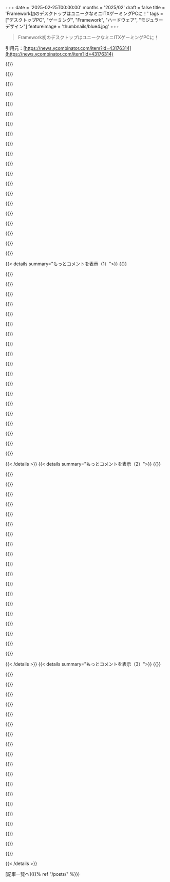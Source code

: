 +++
date = '2025-02-25T00:00:00'
months = '2025/02'
draft = false
title = 'Framework初のデスクトップはユニークなミニITXゲーミングPCに！'
tags = ["デスクトップPC", "ゲーミング", "Framework", "ハードウェア", "モジュラーデザイン"]
featureimage = 'thumbnails/blue4.jpg'
+++

> Framework初のデスクトップはユニークなミニITXゲーミングPCに！

引用元：[https://news.ycombinator.com/item?id=43176314](https://news.ycombinator.com/item?id=43176314)

{{<matomeQuote body="他にもFrameworkからの発表があったんだ。新しい12インチのラップトップは360度回転するヒンジがあってタブレットモードもできるらしいよ。まだ価格は発表されてないけど、学生向けみたい。<br>あと、Framework 13モデルのメインボードのアップグレードオプションも出たみたい。" userName="coldpie" createdAt="2025-02-25T20:07:33" color="#ff5733">}}

{{<matomeQuote body="＞”最初のFramework Laptop 12のマザーボードはIntelの第13世代Core i3とi5プロセッサを使用する”<br>俺はAMDバージョンもすぐ出てほしいな、iGPU付きで。Librebootもあったら最高のポータブルラップトップになるし、ようやくX220Tを代替えできる。" userName="forevernoob" createdAt="2025-02-25T21:31:03" color="#785bff">}}

{{<matomeQuote body="オープンソースやいじるのは好きだけど、BIOSやEFIの設定以上のことをする必要性は感じたことがないんだ。サポートが悪い小さいSBCで痛い目に遭ったけど、ラップトップやデスクトップでは制限を感じたことはない。みんなが自分のPCにlibrebootするのを楽しんでいるのは、何か得られるものがあるの？それともただのオタクのプライド？" userName="MisterKent" createdAt="2025-02-26T06:02:18" color="">}}

{{<matomeQuote body="なんでAMDを選ぶの？価格や熱、ファンの音とか？" userName="brunoqc" createdAt="2025-02-25T21:51:52" color="">}}

{{<matomeQuote body="FrameworkはAMD 7040シリーズと第13世代Core iシリーズを一緒に出したんだよ。同じく13世代のIntelはバッテリー性能や熱の問題がひどかった。全USB-CポートはThunderboltポートだったけど、AMDは性能対電力の比率は良いけど、ファームウェアのサポートがいまいちだった。<br>12インチはバッテリーが小さくなるなら、13世代のIntelのみだとバッテリー性能がまた悪化するか、制限される可能性があるね。" userName="starkparker" createdAt="2025-02-25T22:36:54" color="">}}

{{<matomeQuote body="他の人の経験はわからないけど、俺のIntel CPUのFrameworkは常にファンが回りっぱなしで、動いてない時でも音が大きい。スリープから全然起きないし、Windowsのドライバの問題みたいだ。空港でも、ふとした瞬間にバッグの中で熱くなってファンがうるさくなることがある。" userName="iamtheworstdev" createdAt="2025-02-25T23:12:45" color="">}}

{{<matomeQuote body="最近のラップトップはスリープからRAMに完全に保存できないことがあるんだ。これって変だけど、Linuxをインストールしたラップトップでもこの問題に直面した。ハードウェアの制約が原因だ。Microsoftが、スリープ中にこっそりOSアップデートをしようとしてるからね。" userName="WD-42" createdAt="2025-02-26T05:18:54" color="">}}

{{<matomeQuote body="ちなみに、飛行機でどうやってこれらのラップトップを運ぶんだ？規則では全ての無線機器はオフにしなきゃいけないんだが。" userName="pmontra" createdAt="2025-02-26T09:18:57" color="">}}

{{<matomeQuote body="ああ、デスクトップよりもそれの方がよっぽど興味深い！今13インチのFrameworkを使ってるけど、12インチの方が旅行用のラップトップとして超いい感じだな。タブレットモードにすれば、外出先で電子書籍リーダーとしても使えるかも。" userName="jzb" createdAt="2025-02-25T21:05:45" color="#785bff">}}

{{<matomeQuote body="デスクトップも面白いね、AMDが今度こそRocmを成功させたら。128GBのユニファイドメモリが1999ドルで、AMDのGPUがつくかも。" userName="sounds" createdAt="2025-02-25T21:28:44" color="">}}

{{<matomeQuote body="11インチのMacBook Airをすごく懐かしく思ってる。12インチのFramework Laptop、めっちゃ魅力的だね。" userName="roxolotl" createdAt="2025-02-25T20:18:09" color="">}}

{{<matomeQuote body="同じく！私も11インチのMacBook使ってるけど、これがバッグにちょうど入るからさ。" userName="scarlehoff" createdAt="2025-02-25T20:54:09" color="">}}

{{<matomeQuote body="FrameworkがIntelとAMDにこだわる理由がわからん。ARMノートPCが増えてるし、ファンなしでいけるのに。またファン付きのノートPCにアップグレードするのは考えちゃう。" userName="WhyNotHugo" createdAt="2025-02-25T21:53:13" color="#38d3d3">}}

{{<matomeQuote body="ARMエコシステムって超面倒くさいと思う。古いドライバやバイナリが多くて、デスクトップやノートPCに合うものが難しいんだよな。" userName="MadnessASAP" createdAt="2025-02-25T22:11:52" color="">}}

{{<matomeQuote body="Snapdragonはどうなん？MicrosoftがARMノートPCで使ってるし。" userName="pge" createdAt="2025-02-26T00:18:20" color="">}}

{{<matomeQuote body="ファンがいることに全然気にしてないみたい。フォーラムの雰囲気も、ファンを嫌がる人に厳しいし、そういうのほんと困る。Intelにもファンなしのチップなんてあるのにさ。" userName="saurik" createdAt="2025-02-25T22:30:05" color="#785bff">}}

{{<matomeQuote body="まさにゲームPCコミュニティと同じだね。”デシベルはベンチマークじゃない”って、友達が言ってた。ファンレスを求める人にはサイレントPCコミュニティに行ってほしい。変わったサブカルチャーがいっぱいあるし。" userName="kjs3" createdAt="2025-02-26T01:21:41" color="">}}

{{<matomeQuote body="＞“デシベルはベンチマークじゃない”って、何それ？ゲーマーって静音にお金かけるの好きじゃん。Noctuaや高級水冷システムが広まってるし。" userName="Mashimo" createdAt="2025-02-26T07:11:35" color="">}}

{{<matomeQuote body="わかる、RISC-Vベースのシステムが欲しいな。ARMのデメリットなしで性能も並ぶなら、3〜5年後にはFrameworkでも見られるようになるかも。" userName="technofiend" createdAt="2025-02-26T00:42:03" color="">}}

{{<matomeQuote body="彼らは小規模な会社だから、AMDやIntelに行くことで広いユーザーに届くんだよ。ARMのLinuxは成熟してるけど、WindowsのARMはまだまだだし。" userName="znpy" createdAt="2025-02-25T22:04:39" color="">}}

{{< details summary="もっとコメントを表示（1）">}}
{{<matomeQuote body="12インチのサイズで360度ヒンジを使えないかな？Lenovo Yogaのタブレットモードが好きだったから楽しみなんだよね。" userName="ortusdux" createdAt="2025-02-25T20:32:06" color="#38d3d3">}}

{{<matomeQuote body="コメントでも180度ヒンジって言ってたけど、リンク先のArs Technicaの記事によると、LenovoのYogaみたいに後ろに倒せるらしいね。写真じゃ分かりにくいけど、今日のライブ配信で見たよ。" userName="martey" createdAt="2025-02-25T20:38:04" color="">}}

{{<matomeQuote body="良いね！写真にその特徴が見られないのが不思議だよね。Lenovoの広告はタブレットモードを強調してたし。" userName="ortusdux" createdAt="2025-02-25T20:43:07" color="">}}

{{<matomeQuote body="CloudFlareの“待機時間”画面を見たのは初めてなんだけど、15分も待たされるなんて。" userName="mlhpdx" createdAt="2025-02-25T21:15:20" color="">}}

{{<matomeQuote body="新しいベースモデル13を予約したよ。Ryzenのバッテリー持ちが良いからFW13の61Whバッテリーも低負荷で頑張ってくれるといいな、特にLinuxの省電力モードで。" userName="cosmic_cheese" createdAt="2025-02-25T20:12:29" color="#ff5733">}}

{{<matomeQuote body="Frameworkに替えたいけど、今の地域には発送してないから困ってるんだ。7840UバージョンをUSへ旅行中に注文しようと思ってたけど、最新モデルは間に合わなさそうで残念。" userName="yonatan8070" createdAt="2025-02-25T20:28:11" color="">}}

{{<matomeQuote body="学生が学校のChromebookをどう扱うか見てきたから、そのIOモジュールはすぐに無くなったり壊れたりするだろうな。" userName="tencentshill" createdAt="2025-02-25T20:42:30" color="">}}

{{<matomeQuote body="まだハプティックトラックパッドがないね！" userName="65" createdAt="2025-02-25T21:16:39" color="">}}

{{<matomeQuote body="ハプティックトラックパッドの何が良いのか分からないな。最近のMacbookのトラックパッドを使ったけど、Frameworkの方がずっといいよ。ハプティックの振動はリアル感がなくて不満だし。" userName="yellowapple" createdAt="2025-02-25T21:39:37" color="#ff5733">}}

{{<matomeQuote body="ダイビングボードトラックパッドが何で良いのか？今まで使った非ハプティックトラックパッドはどれも力が要りすぎて、特に押す位置によっても操作しにくいんだ。" userName="65" createdAt="2025-02-26T00:55:01" color="">}}

{{<matomeQuote body="また1080pか…10年前にはもっと高いDPIのタブレット持ってたのに！" userName="AshamedCaptain" createdAt="2025-02-25T20:24:25" color="">}}

{{<matomeQuote body="コストのために選ばれたんだろうね。最近の安いラップトップも同じスペックの画面が多いし、Apple製で1080x1200以上の12インチ以上のものはほとんどないみたい。" userName="6SixTy" createdAt="2025-02-25T21:54:47" color="">}}

{{<matomeQuote body="1920x1200 / 16:10は12インチにはちょうどいいと思う。" userName="pcdoodle" createdAt="2025-02-25T20:34:09" color="">}}

{{<matomeQuote body="いや、それは違うって。6インチのスマホには完璧かもしれないけど、目指すべきはせめて倍のピクセル密度。2016年のタブレットなら2700x1800で12インチだったし、もっと高解像度のもたくさんある。1080pが完璧なら、どうしてAndroidやAppleのタブレットはもっと高解像度なんだろう？" userName="AshamedCaptain" createdAt="2025-02-25T21:07:13" color="#45d325">}}

{{<matomeQuote body="＞人間のハードウェアは進化してないから、解像度を上げても売りにはならないって考えられるようになったのかも。もしかしたらこの限界は20年前に達したのかもね。1920x1080のままなのは、メーカーが怠けてるわけじゃなくて、みんなそれで満足してるからかもしれない。" userName="kibwen" createdAt="2025-02-25T21:13:32" color="">}}

{{<matomeQuote body="これに対しての返事はあまりにもおかしい。誰かがこのハードウェアが10年前の同じサイズのものに劣ってるって文句言ったのに。" userName="AshamedCaptain" createdAt="2025-02-25T21:15:45" color="">}}

{{<matomeQuote body="それは違うよ。限界を見つけるのは常に過剰品質を求めてからの戻り道になる。技術的な進歩が解像度の向上に関わるならともかく、コスト削減に関わる進歩について考えるのを拒否しているみたいに聞こえる。" userName="kibwen" createdAt="2025-02-25T21:57:55" color="">}}

{{<matomeQuote body="むしろ、私が“進歩”を求めているのをまた誤解されているように思う。私はただ、10年前に提供されていたものをケチらずに欲しいと言ってるだけだよ。" userName="AshamedCaptain" createdAt="2025-02-25T22:18:22" color="">}}

{{<matomeQuote body="＞DPIが減少し始めたのはいつから？<br>パンデミック以来でしょ。今でも動いてるGalaxy S8があるけど、570ppiの密度で現代の電話を恥じさせる。" userName="Tade0" createdAt="2025-02-25T21:14:10" color="">}}

{{<matomeQuote body="でも、その大量のピクセルを描画するのはバッテリーを早く消耗させるから、1080pに抑えるのが実用的だったんだよね。" userName="Tijdreiziger" createdAt="2025-02-25T22:11:18" color="">}}


{{< /details >}}
{{< details summary="もっとコメントを表示（2）">}}
{{<matomeQuote body="Frameworkのブランドらしくない変な商品だね。Framework laptopの売りは修理できてアップグレードやモジュール化ができることだけど、デスクトップは元々モジュール式で、俺のPCもShip of Theseusみたいにどんどん変わったもんだ。Frameworkのデスクトップは悪くないけど、ブランドの意味が分からなくなった。まるでTeslaがディーゼル車を作ったみたいだ。" userName="GuB-42" createdAt="2025-02-25T21:25:14" color="">}}

{{<matomeQuote body="俺もそう思う。初期のFramework 13 11th gen intelを使ってて満足してるけど、キーボードが壊れて交換したり、スリープ中にバッテリーが早く減ったり、特定のUSB-Cポートを使わないと電源入らない状態になった。新しい会社だから問題が起きるのはわかるけど、デスクトップPCに力を入れるよりも初代のメインボードの問題を直してほしかった。" userName="simpaticoder" createdAt="2025-02-25T21:31:36" color="#ff5c5c">}}

{{<matomeQuote body="もし役に立つなら：俺のFrameworkもスリープ中にバッテリーが急激に減って、1時間で10%減ってたんだ。Samsung EVO NVMeを入れたら消費電力が高かったみたいで、WD Blueに替えたらスリープ中の減りがほとんどなくなったよ。" userName="spiffytech" createdAt="2025-02-26T12:29:38" color="">}}

{{<matomeQuote body="俺のはWD Blackが付いてたから期待できないけど、もしこのハードウェアを使い続けるなら考えてみるよ。" userName="simpaticoder" createdAt="2025-02-26T16:38:32" color="">}}

{{<matomeQuote body="ドライブを外してスリープさせて一日テストしてみるといいかもね。" userName="abracadaniel" createdAt="2025-02-26T20:33:10" color="">}}

{{<matomeQuote body="Linux使ってる？Frameworkにバグがあってスリープがうまくいかず、エネルギーを無駄にしてるって話を聞いた記憶がある。" userName="skeaker" createdAt="2025-02-26T21:03:08" color="">}}

{{<matomeQuote body="＞初代のメインボードの問題を直してほしいって思うのは当然だけど、株主には収益にならないからね。" userName="thefz" createdAt="2025-02-27T07:21:42" color="">}}

{{<matomeQuote body="俺もバッチ5の11th genでその問題に直面した。入ってた充電式CMOSバッテリーに問題があって、充電が切れると電源が入らなくなる。修理キットがあって、普通の電源システムに繋いで問題を防ぐやつだ。BIOSの更新が昨年6月にあったよ。" userName="rstat1" createdAt="2025-02-25T22:04:22" color="">}}

{{<matomeQuote body="＞充電式CMOSバッテリーに問題があるのは知ってるよ。サポートリクエストが1年無視されてるし、 solderingが必要な修理方法に不安がある。BIOSが更新されているって知らなかった。ありがとう！でも、最初の顧客にもっとサポートすべきだと思う。" userName="simpaticoder" createdAt="2025-02-25T22:15:46" color="">}}

{{<matomeQuote body=" solderingの修理をやったらちゃんと動いてるよ、参考になれば！彼らはアップデートを出すのが不安定だから、知らないのも無理ないよ。" userName="rstat1" createdAt="2025-02-26T21:16:56" color="">}}

{{<matomeQuote body="同じメール来たけど、明らかな設計ミスは無償で直すべきだよね。Batch 4のFW13も修理が多くて、これは未完成品みたいだなと思ってる。ただ、自分で直せるのは面白いから、MシリーズのMacではこうはいかないし、その点はありがたいと思ってる。" userName="rstat1" createdAt="2025-03-01T05:15:54" color="">}}

{{<matomeQuote body="パソコン寿命中にGPUやSSD以外なんにもアップグレードしない人がほとんどだと思う。自分はもう必要なものを最初に買えるから、これは嬉しい。古いデスクトップを再利用しようとしたけど、部品が高くて結局は新しいのを買った。これからはSSDだけ残して、他は変えていく計画。" userName="tomnipotent" createdAt="2025-02-25T22:04:43" color="#ff5c5c">}}

{{<matomeQuote body="PCオタクの話を聞いてると、最新ハードウェア追い求めてる人が多いよね。x86の自由度が広すぎて、いろんな使い方に合うし、性能を考えるとトレードオフがいっぱい。" userName="keyringlight" createdAt="2025-02-25T22:21:21" color="">}}

{{<matomeQuote body="＞全く変えたことはないけど、アップグレードで完全に違うマシンになってるんだよな（486からスタートしたのに）”って言うけど、部品の90％変えたら別の物だと思う。Frameworkでも一気にマザーボードやCPU変えられるんだから、それも同じじゃない？" userName="sureIy" createdAt="2025-02-26T08:36:58" color="">}}

{{<matomeQuote body="だから、シップ・オブ・テセウスの話になるんだよね。" userName="wolfric" createdAt="2025-02-26T08:39:12" color="">}}

{{<matomeQuote body="シップ・オブ・テセウスの例えは、じっくり部品を変えていくから成り立つのに、一気に90％変えたら比べようがないでしょ。" userName="bheadmaster" createdAt="2025-02-26T09:18:34" color="">}}

{{<matomeQuote body="いちいち細かく言ってくるのは理解できるけど、普通の比喩だと思うよ。" userName="WXLCKNO" createdAt="2025-02-26T13:19:09" color="">}}

{{<matomeQuote body="これもモジュラーPCなんだから、ノートPCじゃないだけ。テスラが電動スクーターを作った感じ。" userName="te-x" createdAt="2025-02-25T21:31:05" color="">}}

{{<matomeQuote body="Frameworkでのはんだ付けRAMには驚いたし、通常ならこういう形状でははんだ付けしないのに。それならこの製品を作るべきじゃなかったんじゃないのかな。" userName="abound" createdAt="2025-02-25T22:11:57" color="">}}

{{<matomeQuote body="それはFrameworkの選択じゃなくて、普通のRAMモジュールを使わないAMDのアーキテクチャによるもので、データバスが広い必要があるんだよね。" userName="danielEM" createdAt="2025-02-25T22:26:21" color="">}}


{{< /details >}}
{{< details summary="もっとコメントを表示（3）">}}
{{<matomeQuote body="FrameworkがこのAMDパーツを選んだことは関係なく、修理可能なプラットフォームが必要なのに、なぜわざわざはんだ付けのRAMが必要なプラットフォームを選んだのかと。4メモリチャネルのデスクトップが増えるのが待ち遠しい！" userName="zamadatix" createdAt="2025-02-25T23:00:39" color="#ff33a1">}}

{{<matomeQuote body="アーキテクチャは彼らの選択だよ。あの形でRAMが脱着可能なPCを作るのは可能だから、はんだ付けRAMを選んだのは不思議。彼らのラップトップは’もっと修理可能’なのに、デスクトップは逆に修理しづらいのが理解できない。" userName="soerxpso" createdAt="2025-02-26T01:07:26" color="#ff5733">}}

{{<matomeQuote body="その市場はすごく飽和してる。”修理可能なモジュラーデスクトップ”は他にもあるし、このデスクトップはRyzen AI Max+ 395を入れるためにだけのものだよ。" userName="kllrnohj" createdAt="2025-02-26T01:19:34" color="">}}

{{<matomeQuote body="＞このデスクトップはRyzen AI Max+ 395を入れるため…" userName="zamadatix" createdAt="2025-02-26T01:29:53" color="#ff33a1">}}

{{<matomeQuote body="それらのミニPCはどこで見つかるの？HP Z2 Mini G1aは”Coming Soon”だけど、2025年5月以降の販売予定ってが多いみたい。しかもこれはQ2 2025の話だから早くても。" userName="ezschemi" createdAt="2025-02-26T05:10:59" color="">}}

{{<matomeQuote body="RAMやデータバスについては詳しくないけど、もしかしてDDR6で”修正”されるかな？それなら脱着可能なRAMが使えるようになるかも。" userName="abdullahkhalids" createdAt="2025-02-25T22:54:43" color="">}}

{{<matomeQuote body="その種のRAMをDIMMのようなスロットには標準化されてないんだよね。" userName="SSLy" createdAt="2025-02-25T23:29:13" color="">}}

{{<matomeQuote body="本当にCAMM2を考えなかったのかな？帯域幅と信号の完全性ははんだ付けメモリに匹敵するから、両方の良いところを得られたと思う。" userName="TheAmazingRace" createdAt="2025-02-26T00:46:28" color="">}}

{{<matomeQuote body="AFAIK、その帯域幅を得るには4つのCAMMモジュールが必要で、そんなものをボードに収めるのはすごく大変だし、合理的な価格にもならないと思うよ。" userName="rangestransform" createdAt="2025-02-26T05:08:13" color="">}}

{{<matomeQuote body="LPCAMM2モジュールって、ノートPCのRAMが一つで済むように128ビット幅なんだよ。これを使うなら2つあれば十分で、4つはいらないんじゃない？価格は32Gと64Gのがあって、180ドルと330ドルだから、在庫があればそんなに高くないと思うよ。" userName="chipsa" createdAt="2025-02-27T13:00:00" color="">}}

{{<matomeQuote body="256ビット幅のデュアルチャネルLPDDR5Xでは、4つのCAMMモジュールが必要だね。モジュールの価格自体はそこまで高くないけど、4つのCAMMをボードに載せるためのR&Dが大変だってことが重要だ。" userName="rangestransform" createdAt="2025-02-27T15:27:30" color="">}}

{{<matomeQuote body="ローカルLLMを目指してるから、高帯域幅のメモリは必須だね。Mac miniやNvidiaのボックスの低価格代替品と考えてもいいかも。ただし、Macみたいにチェーン接続はできないから、その点は注意が必要だね。" userName="piskov" createdAt="2025-02-25T22:25:08" color="#ff33a1">}}

{{<matomeQuote body="＞低価格代替品のMac mini<br>この製品、アーティクルによれば1099ドルからだから、むしろMac miniの方が低価格と言えるかも。" userName="awiesenhofer" createdAt="2025-02-25T23:42:34" color="">}}

{{<matomeQuote body="32GBのRAMのMac mini見つけたら教えてほしいなー。あったらみてみたい。" userName="MindSpunk" createdAt="2025-02-26T00:22:29" color="">}}

{{<matomeQuote body="https://www.apple.com/shop/buy-mac/mac-mini/apple-m4-chip-wi... 32GBを選ぶといいよ。だけど、基礎モデル同士の比較だと、100ドルから200ドル安い程度だから、あまり得をした気になれないかも。特に64GBになるとMiniとは別のStudioに行かないといけないし、128GBまで行くと元の主張に戻っちゃうね。" userName="zamadatix" createdAt="2025-02-26T00:26:36" color="">}}

{{<matomeQuote body="えーっと、Appleのページをちょっと見直したら、思ったより多くの選択肢があったよ！ただ、これは基礎のM4チップで、GPUの計算能力で同じ条件で比べるにはM4 Proが必要。M4 ProのMiniは48GBオプションで1800ドル、64GBで2000ドルだ。Frameworkの機種なら128GBで同じ値段だけどね。" userName="MindSpunk" createdAt="2025-02-26T01:31:42" color="#785bff">}}

{{<matomeQuote body="信号の整合性のためという理由から、AMDは交換可能なRAMは無理だって言ってるんだ。出典はLinusTechTipsの動画みたいだ。" userName="rokweom" createdAt="2025-02-25T22:29:15" color="">}}

{{<matomeQuote body="今日発表されたノンMAX RyzenのノートPCは、実際にはスロット式RAMを使ってるよ。AMDのプロセッサはMAXじゃないとソルダーメモリになるって言ってるけど、これってFrameworkの可能性を意図的に制限する決定みたいに感じるね。" userName="AshamedCaptain" createdAt="2025-02-25T22:41:17" color="">}}

{{<matomeQuote body="どうやらFrameworkデスクトップは、一般的なデスクトップよりモジュール性が低いっぽいね。" userName="DeathArrow" createdAt="2025-02-26T07:51:02" color="">}}

{{<matomeQuote body="なんかフレームワークっぽくないなぁ。メモリ、CPU、GPUが一体化された金属の塊が小さな箱に収まってるだけで、普通のPCと普通のケースにしか見えないんだ。もっとモジュラーでアップグレードしやすい方がいいかも。それでも面白い箱ではあるし、Apple Studioと比べたらどうだろう？Appleのユーザーはほぼカスタマイズできない部品に慣れてるし、需要はあるかもしれないけど、やっぱりフレームワークって感じはしないね。" userName="ThinkBeat" createdAt="2025-02-25T20:09:51" color="">}}


{{< /details >}}


[記事一覧へ]({{% ref "/posts/" %}})
